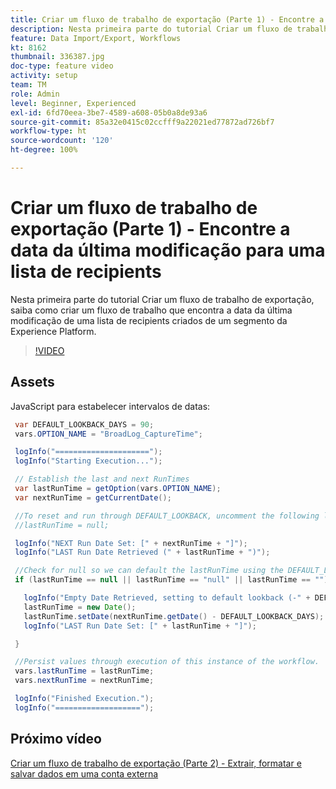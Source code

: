 ```yaml
---
title: Criar um fluxo de trabalho de exportação (Parte 1) - Encontre a data da última modificação para uma lista de recipients
description: Nesta primeira parte do tutorial Criar um fluxo de trabalho de exportação, saiba como criar um fluxo de trabalho que encontra a data da última modificação de uma lista de recipients criados de um segmento da Experience Platform.
feature: Data Import/Export, Workflows
kt: 8162
thumbnail: 336387.jpg
doc-type: feature video
activity: setup
team: TM
role: Admin
level: Beginner, Experienced
exl-id: 6fd70eea-3be7-4589-a608-05b0a8de93a6
source-git-commit: 85a32e0415c02ccfff9a22021ed77872ad726bf7
workflow-type: ht
source-wordcount: '120'
ht-degree: 100%

---
```


# Criar um fluxo de trabalho de exportação (Parte 1) - Encontre a data da última modificação para uma lista de recipients

Nesta primeira parte do tutorial Criar um fluxo de trabalho de exportação, saiba como criar um fluxo de trabalho que encontra a data da última modificação de uma lista de recipients criados de um segmento da Experience Platform.

>[!VIDEO](https://video.tv.adobe.com/v/336387?quality=12)

## Assets

JavaScript para estabelecer intervalos de datas:

```java
 var DEFAULT_LOOKBACK_DAYS = 90;
 vars.OPTION_NAME = "BroadLog_CaptureTime";

 logInfo("=====================");
 logInfo("Starting Execution...");

 // Establish the last and next RunTimes
 var lastRunTime = getOption(vars.OPTION_NAME);
 var nextRunTime = getCurrentDate();

 //To reset and run through DEFAULT_LOOKBACK, uncomment the following line.
 //lastRunTime = null;

 logInfo("NEXT Run Date Set: [" + nextRunTime + "]");
 logInfo("LAST Run Date Retrieved (" + lastRunTime + ")");

 //Check for null so we can default the lastRunTime using the DEFAULT_LOOKBACK 
 if (lastRunTime == null || lastRunTime == "null" || lastRunTime == "") {

   logInfo("Empty Date Retrieved, setting to default lookback (-" + DEFAULT_LOOKBACK_DAYS + " days)");
   lastRunTime = new Date();
   lastRunTime.setDate(nextRunTime.getDate() - DEFAULT_LOOKBACK_DAYS);
   logInfo("LAST Run Date Set: [" + lastRunTime + "]");

 } 

 //Persist values through execution of this instance of the workflow.
 vars.lastRunTime = lastRunTime;
 vars.nextRunTime = nextRunTime;

 logInfo("Finished Execution.");
 logInfo("===================");
```

## Próximo vídeo

[Criar um fluxo de trabalho de exportação (Parte 2) - Extrair, formatar e salvar dados em uma conta externa](extract-format-save-data-to-external-account.md)
